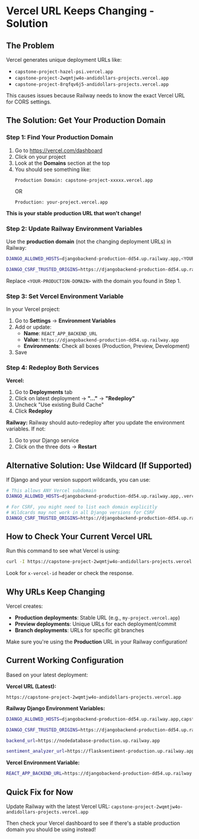 # Vercel URL Keeps Changing - Solution

## The Problem
Vercel generates unique deployment URLs like:
- `capstone-project-hazel-psi.vercel.app`
- `capstone-project-2wqmtjw4o-andidollars-projects.vercel.app`
- `capstone-project-8rqfqv6j5-andidollars-projects.vercel.app`

This causes issues because Railway needs to know the exact Vercel URL for CORS settings.

## The Solution: Get Your Production Domain

### Step 1: Find Your Production Domain

1. Go to https://vercel.com/dashboard
2. Click on your project
3. Look at the **Domains** section at the top
4. You should see something like:
   ```
   Production Domain: capstone-project-xxxxx.vercel.app
   ```
   OR
   ```
   Production: your-project.vercel.app
   ```

**This is your stable production URL that won't change!**

### Step 2: Update Railway Environment Variables

Use the **production domain** (not the changing deployment URLs) in Railway:

```bash
DJANGO_ALLOWED_HOSTS=djangobackend-production-dd54.up.railway.app,<YOUR-PRODUCTION-DOMAIN>.vercel.app

DJANGO_CSRF_TRUSTED_ORIGINS=https://djangobackend-production-dd54.up.railway.app,https://<YOUR-PRODUCTION-DOMAIN>.vercel.app
```

Replace `<YOUR-PRODUCTION-DOMAIN>` with the domain you found in Step 1.

### Step 3: Set Vercel Environment Variable

In your Vercel project:
1. Go to **Settings** → **Environment Variables**
2. Add or update:
   - **Name**: `REACT_APP_BACKEND_URL`
   - **Value**: `https://djangobackend-production-dd54.up.railway.app`
   - **Environments**: Check all boxes (Production, Preview, Development)
3. Save

### Step 4: Redeploy Both Services

**Vercel:**
1. Go to **Deployments** tab
2. Click on latest deployment → **"..."** → **"Redeploy"**
3. Uncheck "Use existing Build Cache"
4. Click **Redeploy**

**Railway:**
Railway should auto-redeploy after you update the environment variables. If not:
1. Go to your Django service
2. Click on the three dots → **Restart**

## Alternative Solution: Use Wildcard (If Supported)

If Django and your version support wildcards, you can use:

```bash
# This allows ANY Vercel subdomain
DJANGO_ALLOWED_HOSTS=djangobackend-production-dd54.up.railway.app,.vercel.app

# For CSRF, you might need to list each domain explicitly
# Wildcards may not work in all Django versions for CSRF
DJANGO_CSRF_TRUSTED_ORIGINS=https://djangobackend-production-dd54.up.railway.app,https://capstone-project-2wqmtjw4o-andidollars-projects.vercel.app
```

## How to Check Your Current Vercel URL

Run this command to see what Vercel is using:
```bash
curl -I https://capstone-project-2wqmtjw4o-andidollars-projects.vercel.app/
```

Look for `x-vercel-id` header or check the response.

## Why URLs Keep Changing

Vercel creates:
- **Production deployments**: Stable URL (e.g., `my-project.vercel.app`)
- **Preview deployments**: Unique URLs for each deployment/commit
- **Branch deployments**: URLs for specific git branches

Make sure you're using the **Production** URL in your Railway configuration!

## Current Working Configuration

Based on your latest deployment:

**Vercel URL (Latest):**
```
https://capstone-project-2wqmtjw4o-andidollars-projects.vercel.app
```

**Railway Django Environment Variables:**
```bash
DJANGO_ALLOWED_HOSTS=djangobackend-production-dd54.up.railway.app,capstone-project-2wqmtjw4o-andidollars-projects.vercel.app

DJANGO_CSRF_TRUSTED_ORIGINS=https://djangobackend-production-dd54.up.railway.app,https://capstone-project-2wqmtjw4o-andidollars-projects.vercel.app

backend_url=https://nodedatabase-production.up.railway.app

sentiment_analyzer_url=https://flasksentiment-production.up.railway.app/
```

**Vercel Environment Variable:**
```bash
REACT_APP_BACKEND_URL=https://djangobackend-production-dd54.up.railway.app
```

## Quick Fix for Now

Update Railway with the latest Vercel URL: `capstone-project-2wqmtjw4o-andidollars-projects.vercel.app`

Then check your Vercel dashboard to see if there's a stable production domain you should be using instead!
